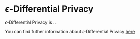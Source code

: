 # $\epsilon$-Differential Privacy

$\epsilon$-Differential Privacy is ...

You can find futher information about $\epsilon$-Differential Privacy [here](../T3.5/epsilon_dp.md)
